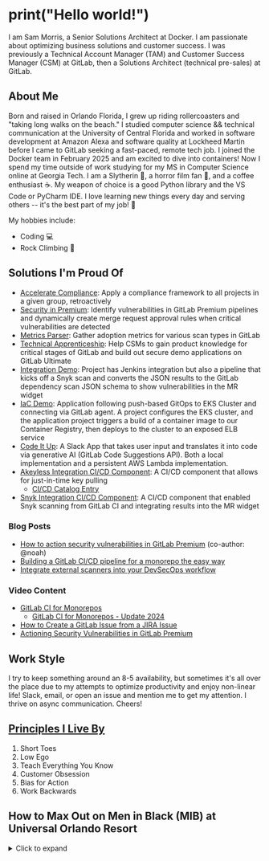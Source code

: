 # print("Hello world!")
I am Sam Morris, a Senior Solutions Architect at Docker. I am passionate about optimizing business solutions and customer success. I was previously a Technical Account Manager (TAM) and Customer Success Manager (CSM) at GitLab, then a Solutions Architect (technical pre-sales) at GitLab.

## About Me
Born and raised in Orlando Florida, I grew up riding rollercoasters and "taking long walks on the beach." I studied computer science && technical communication at the University of Central Florida and worked in software development at Amazon Alexa and software quality at Lockheed Martin  before I came to GitLab seeking a fast-paced, remote tech job. I joined the Docker team in February 2025 and am excited to dive into containers! Now I spend my time outside of work studying for my MS in Computer Science online at Georgia Tech. I am a Slytherin :snake:, a horror film fan :ghost:, and a coffee enthusiast :coffee:. My weapon of choice is a good Python library and the VS Code or PyCharm IDE. I love learning new things every day and serving others -- it's the best part of my job! 🐳

My hobbies include:
- Coding :computer:
- Rock Climbing 🧗 

## Solutions I'm Proud Of
- [Accelerate Compliance](https://gitlab.com/gitlab-com/cs-tools/gitlab-cs-tools/accelerate-compliance): Apply a compliance framework to all projects in a given group, retroactively
- [Security in Premium](https://gitlab.com/gl-demo-premium-smorris/secure-premium-app/-/blob/main/process_vulns.py): Identify vulnerabilities in GitLab Premium pipelines and dynamically create merge request approval rules when critical vulnerabilities are detected
- [Metrics Parser](https://gitlab.com/gitlab-com/cs-tools/gitlab-cs-tools/metrics_parser): Gather adoption metrics for various scan types in GitLab
- [Technical Apprenticeship](https://gitlab.com/smorris-secure-app-demo1/ultimate-demo-template): Help CSMs to gain product knowledge for critical stages of GitLab and build out secure demo applications on GitLab Ultimate
- [Integration Demo](https://gitlab.com/gl-demo-ultimate-smorris/jenkins-integration-demo): Project has Jenkins integration but also a pipeline that kicks off a Snyk scan and converts the JSON results to the GitLab dependency scan JSON schema to show vulnerabilities in the MR widget 
- [IaC Demo](https://gitlab.com/gl-demo-ultimate-smorris/iac-playground): Application following push-based GitOps to EKS Cluster and connecting via GitLab agent. A project configures the EKS cluster, and the application project triggers a build of a container image to our Container Registry, then deploys to the cluster to an exposed ELB service
- [Code It Up](https://gitlab.com/gl-demo-ultimate-smorris/codeitup): A Slack App that takes user input and translates it into code via generative AI (GitLab Code Suggestions API). Both a local implementation and a persistent AWS Lambda implementation.
- [Akeyless Integration CI/CD Component](https://gitlab.com/gl-demo-ultimate-smorris/components-playground/ci-components-playground): A CI/CD component that allows for just-in-time key pulling
   - [CI/CD Catalog Entry](https://gitlab.com/explore/catalog/gl-demo-ultimate-smorris/components-playground/ci-components-playground)
- [Snyk Integration CI/CD Component](https://gitlab.com/explore/catalog/gl-demo-ultimate-smorris/snyk-integration-component): A CI/CD component that enabled Snyk scanning from GitLab CI and integrating results into the MR widget

### Blog Posts
- [How to action security vulnerabilities in GitLab Premium](https://about.gitlab.com/blog/2023/03/13/actioning-security-vulnerabilities-in-gitlab-premium/) (co-author: @noah)
- [Building a GitLab CI/CD pipeline for a monorepo the easy way](https://about.gitlab.com/blog/2024/07/30/building-a-gitlab-ci-cd-pipeline-for-a-monorepo-the-easy-way/)
- [Integrate external scanners into your DevSecOps workflow](https://about.gitlab.com/blog/2024/04/08/integrate-external-security-scanners-into-your-devsecops-workflow/)

### Video Content
- [GitLab CI for Monorepos](https://www.youtube.com/watch?v=oZ53aFqFCkE&ab_channel=GitLabUnfiltered)
   - [GitLab CI for Monorepos - Update 2024](https://www.youtube.com/watch?v=6phvk8jioAo)
- [How to Create a GitLab Issue from a JIRA Issue](https://www.youtube.com/watch?v=Tkz4XiU_No4&ab_channel=GitLabUnfiltered)
- [Actioning Security Vulnerabilities in GitLab Premium](https://www.youtube.com/watch?v=Cld36OZrLFo&ab_channel=GitLabUnfiltered)

## Work Style
I try to keep something around an 8-5 availability, but sometimes it's all over the place due to my attempts to optimize productivity and enjoy non-linear life! Slack, email, or open an issue and mention me to get my attention. I thrive on async communication. Cheers!

## [Principles I Live By](https://www.linkedin.com/pulse/my-manifesto-solutions-architect-sam-morris-kfede/)
1. Short Toes
2. Low Ego
3. Teach Everything You Know
4. Customer Obsession
5. Bias for Action
6. Work Backwards

## How to Max Out on Men in Black (MIB) at Universal Orlando Resort

<details><summary>Click to expand</summary>
This is a highly-coveted piece of knowledge. Take these tips and they will take you to max-out territory (999,999).

**Want to max out (score 999,999) on Men in Black at Universal Orlando?** :alien:

Here are a few tried and true tips I give that bring up people's score from 20K to 200K plus :smile:

1. Sit in the right spot. Regardless of the cart, the back is better (see point 5.2). Otherwise, the right side is typically optimal.
1. Hold down the trigger the entire time. You don't have to pull it for each shot, just keep it pressed down to wrack up points automatically.
1. For each section of the ride, pick a target and stay on it. Some targets (typically smaller or more obstructed ones) are higher point per shot than others, but as long as you keep that trigger down and stay consistent, you will gather a couple hundred thousand points after the first two sections of the ride.
1. If you're on the green track - aim for the trees. The eyes in the trees are a great place to gather points before going head-to-head with the other cart.
1. Aim for the fusion exhaust port!
   1. It's pretty obvious that you are supposed to hit the bright red target on the opposing cart near the end of the ride. But, it can be pretty hard to hit if you're in a full cart. Re-adjust your laser by shooting next to the target and then shifting the laser to the target to keep track of which laser is yours.
   1. If you CAN'T hit the target, you can hit your own cart's. This is a guaranteed way to wrack up massive points, but keep in mind that if you are in the red car, it will cause your cart to spin. Spin your own cart to throw off everyone else and hit the other cart's port before people get a chance to aim again.
   1. Stay on it. People typically give up when they can't hit the port and start shooting random aliens. This is NOT what you should do. Stay with the trigger down hitting the other cart's port (or your own), especially if the opposing cart is behind you. Their port will stay lit longer, so it's best to max out hitting the other cart as you head toward the final boss - the red button.
1. There's only one thing left to do... PUSH the red button.
   1. This is the final moment to wrack up an additional 100K points, and it's the make-or-break of a max out. Listen to your gun (that's where the speaker is) for the voice to say "there's only one thing left to do... PUSH the red button."
      1. Push the button in front of your seat when the voice says PUSH. Not button. Not after the line. When he says "PUSH" you depress your finger on the button and HOLD IT until the screen flashes BONUS 100,000.
1. Put your gun away. You may have maxed out (999,999).
</details>
